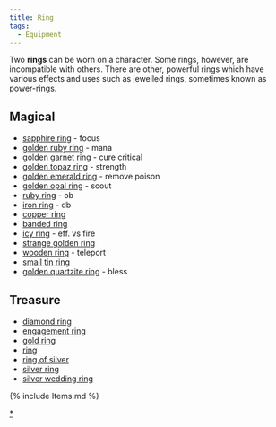 ```yaml
---
title: Ring
tags:
  - Equipment
---
```

Two **rings** can be worn on a character. Some rings, however, are
incompatible with others. There are other, powerful rings which have
various effects and uses such as jewelled rings, sometimes known as
power-rings.

## Magical

- [sapphire ring](sapphire_ring "wikilink") - focus
- [golden ruby ring](golden_ruby_ring "wikilink") - mana
- [golden garnet ring](golden_garnet_ring "wikilink") - cure critical
- [golden topaz ring](golden_topaz_ring "wikilink") - strength
- [golden emerald ring](golden_emerald_ring "wikilink") - remove poison
- [golden opal ring](golden_opal_ring "wikilink") - scout
- [ruby ring](ruby_ring "wikilink") - ob
- [iron ring](iron_ring "wikilink") - db
- [copper ring](copper_ring "wikilink")
- [banded ring](banded_ring "wikilink")
- [icy ring](icy_ring "wikilink") - eff. vs fire
- [strange golden ring](strange_golden_ring "wikilink")
- [wooden ring](wooden_ring "wikilink") - teleport
- [small tin ring](small_tin_ring "wikilink")
- [golden quartzite ring](golden_quartzite_ring "wikilink") - bless

## Treasure

- [diamond ring](diamond_ring "wikilink")
- [engagement ring](engagement_ring "wikilink")
- [gold ring](gold_ring "wikilink")
- [ring](ring_(item) "wikilink")
- [ring of silver](ring_of_silver "wikilink")
- [silver ring](silver_ring "wikilink")
- [silver wedding ring](silver_wedding_ring "wikilink")

{% include Items.md %}

[\*](Category:Rings "wikilink")